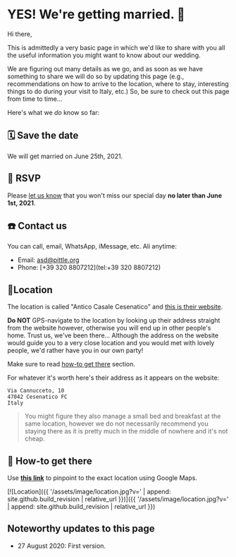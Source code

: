# YES! We're getting married. 🎉

Hi there,

This is admittedly a very basic page in which we'd like to share with you all the useful information you might want to know about our wedding.

We are figuring out many details as we go, and as soon as we have something to share we will do so by updating this page (e.g., recommendations on how to arrive to the location, where to stay, interesting things to do during your visit to Italy, etc.) So, be sure to check out this page from time to time…

Here's what we _do_ know so far:


## 🗓️ Save the date

<!-- TODO: (Maybe) Add link to iCalendar (*.ics) -->

We will get married on June 25th, 2021.


## 📮 RSVP

Please [let us know](#-contact-us) that you won't miss our special day **no later than June 1st, 2021**.

<!-- Also, please make sure read dedicated [COVID section](#-covid) before you decide. -->


## ☎️ Contact us

You can call, email, WhatsApp, iMessage, etc. Ali anytime:

* Email: [asd@pittle.org](mailto:asd@pittle.org)
* Phone: [+39 320 8807212](tel:+39 320 8807212)


## 📍Location

The location is called "Antico Casale Cesenatico" and <a href="http://anticocasalecesenatico.com" target="_blank" rel="noopener noreferrer">this is their website</a>.

**Do NOT** GPS-navigate to the location by looking up their address straight from the website however, otherwise you will end up in other people's home. Trust us, we've been there… Although the address on the website would guide you to a very close location and you would met with lovely people, we'd rather have you in our own party!

Make sure to read [how-to get there](#-how-to-get-there) section.

For whatever it's worth here's their address as it appears on the website:

```
Via Cannucceto, 10
47042 Cesenatico FC
Italy
```

> You might figure they also manage a small bed and breakfast at the same location, however we do not necessarily recommend you staying there as it is pretty much in the middle of nowhere and it's not cheap.


## 🚗 How-to get there

<!-- TODO: Mention: You'll definitely need a car. -->

Use <a href="https://goo.gl/maps/HDcbyhjBNG72bNDD9" target="_blank" rel="noopener noreferrer">**this link**</a> to pinpoint to the exact location using Google Maps.

[![Location]({{ '/assets/image/location.jpg?v=' | append: site.github.build_revision | relative_url }})]({{ '/assets/image/location.jpg?v=' | append: site.github.build_revision | relative_url }})


<!-- 
## 🦠 COVID

TODO
-->


## Noteworthy updates to this page

- 27 August 2020: First version.
